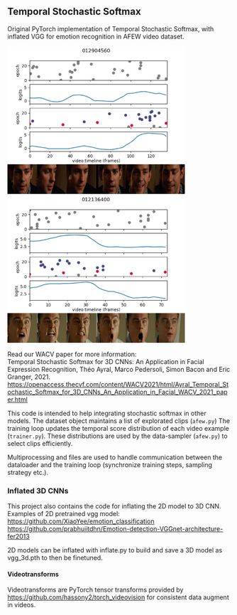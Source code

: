 ## Temporal Stochastic Softmax
Original PyTorch implementation of Temporal Stochastic Softmax, with inflated VGG for emotion recognition in AFEW video dataset.
 
<p float="left">
  <img src="Happy_012904560_print.png" width="400" />
  <img src="Angry_012136400_print.png" width="400" /> 
</p>

Read our WACV paper for more information: 
<br/>
Temporal Stochastic Softmax for 3D CNNs: An Application in Facial Expression Recognition, Théo Ayral, Marco Pedersoli, Simon Bacon and Eric Granger, 2021.
<br/>
https://openaccess.thecvf.com/content/WACV2021/html/Ayral_Temporal_Stochastic_Softmax_for_3D_CNNs_An_Application_in_Facial_WACV_2021_paper.html



This code is intended to help integrating stochastic softmax in other models.
The dataset object maintains a list of explorated clips (`afew.py`)
The training loop updates the temporal score distribution of each video example (`trainer.py`). These distributions are used by the data-sampler (`afew.py`) to select clips efficiently.

Multiprocessing and files are used to handle communication between the dataloader and the training loop (synchronize training steps, sampling strategy etc.).



### Inflated 3D CNNs
This project also contains the code for inflating the 2D model to 3D CNN.
Examples of 2D pretrained vgg model: 
https://github.com/XiaoYee/emotion_classification
https://github.com/prabhuiitdhn/Emotion-detection-VGGnet-architecture-fer2013

2D models can be inflated with inflate.py to build and save a 3D model as vgg_3d.pth to then be finetuned.


#### Videotransforms
Videotransforms are PyTorch tensor transforms provided by https://github.com/hassony2/torch_videovision for consistent data augment in videos.




